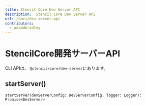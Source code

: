 ```yaml
---
title: Stencil Core Dev Server API
description:  Stencil Core Dev Server API
url: /docs/dev-server-api
contributors:
  - adamdbradley
---
```


# StencilCore開発サーバーAPI

CLI APIは、 `@stencil/core/dev-server`にあります。

## startServer()

```tsx
startServer(devServerConfig: DevServerConfig, logger: Logger): Promise<DevServer>
```
